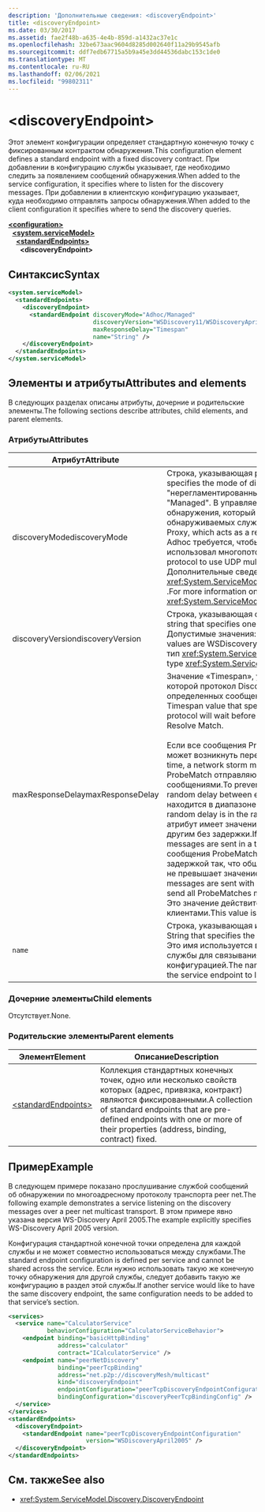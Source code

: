 ```yaml
---
description: 'Дополнительные сведения: <discoveryEndpoint>'
title: <discoveryEndpoint>
ms.date: 03/30/2017
ms.assetid: fae2f48b-a635-4e4b-859d-a1432ac37e1c
ms.openlocfilehash: 32be673aac9604d8285d002640f11a29b9545afb
ms.sourcegitcommit: ddf7edb67715a5b9a45e3dd44536dabc153c1de0
ms.translationtype: MT
ms.contentlocale: ru-RU
ms.lasthandoff: 02/06/2021
ms.locfileid: "99802311"
---
```

# \<discoveryEndpoint>

<span data-ttu-id="1eeb4-102">Этот элемент конфигурации определяет стандартную конечную точку с фиксированным контрактом обнаружения.</span><span class="sxs-lookup"><span data-stu-id="1eeb4-102">This configuration element defines a standard endpoint with a fixed discovery contract.</span></span> <span data-ttu-id="1eeb4-103">При добавлении в конфигурацию службы указывает, где необходимо следить за появлением сообщений обнаружения.</span><span class="sxs-lookup"><span data-stu-id="1eeb4-103">When added to the service configuration, it specifies where to listen for the discovery messages.</span></span> <span data-ttu-id="1eeb4-104">При добавлении в клиентскую конфигурацию указывает, куда необходимо отправлять запросы обнаружения.</span><span class="sxs-lookup"><span data-stu-id="1eeb4-104">When added to the client configuration it specifies where to send the discovery queries.</span></span>  
  
[**\<configuration>**](../configuration-element.md)\
&nbsp;&nbsp;[**\<system.serviceModel>**](system-servicemodel.md)\
&nbsp;&nbsp;&nbsp;&nbsp;[**\<standardEndpoints>**](standardendpoints.md)\
&nbsp;&nbsp;&nbsp;&nbsp;&nbsp;&nbsp;**\<discoveryEndpoint>**  
  
## <a name="syntax"></a><span data-ttu-id="1eeb4-105">Синтаксис</span><span class="sxs-lookup"><span data-stu-id="1eeb4-105">Syntax</span></span>  
  
```xml  
<system.serviceModel>
  <standardEndpoints>
    <discoveryEndpoint>
      <standardEndpoint discoveryMode="Adhoc/Managed"
                        discoveryVersion="WSDiscovery11/WSDiscoveryApril2005"
                        maxResponseDelay="Timespan"
                        name="String" />
    </discoveryEndpoint>
  </standardEndpoints>
</system.serviceModel>
```  
  
## <a name="attributes-and-elements"></a><span data-ttu-id="1eeb4-106">Элементы и атрибуты</span><span class="sxs-lookup"><span data-stu-id="1eeb4-106">Attributes and elements</span></span>

<span data-ttu-id="1eeb4-107">В следующих разделах описаны атрибуты, дочерние и родительские элементы.</span><span class="sxs-lookup"><span data-stu-id="1eeb4-107">The following sections describe attributes, child elements, and parent elements.</span></span>  
  
### <a name="attributes"></a><span data-ttu-id="1eeb4-108">Атрибуты</span><span class="sxs-lookup"><span data-stu-id="1eeb4-108">Attributes</span></span>

| <span data-ttu-id="1eeb4-109">Атрибут</span><span class="sxs-lookup"><span data-stu-id="1eeb4-109">Attribute</span></span>        | <span data-ttu-id="1eeb4-110">Описание</span><span class="sxs-lookup"><span data-stu-id="1eeb4-110">Description</span></span> |  
| ---------------- | ----------- |  
| <span data-ttu-id="1eeb4-111">discoveryMode</span><span class="sxs-lookup"><span data-stu-id="1eeb4-111">discoveryMode</span></span>    | <span data-ttu-id="1eeb4-112">Строка, указывающая режим протокола обнаружения.</span><span class="sxs-lookup"><span data-stu-id="1eeb4-112">A string that specifies the mode of discovery protocol.</span></span> <span data-ttu-id="1eeb4-113">Допустимые значения: "нерегламентированный" и "управляемый".</span><span class="sxs-lookup"><span data-stu-id="1eeb4-113">Valid values are "Adhoc" and "Managed".</span></span> <span data-ttu-id="1eeb4-114">В управляемом режиме протокол использует прокси-сервер обнаружения, который выступает в качестве репозитория обнаруживаемых служб.</span><span class="sxs-lookup"><span data-stu-id="1eeb4-114">In managed mode the protocol relies on a Discovery Proxy, which acts as a repository of Discoverable services.</span></span> <span data-ttu-id="1eeb4-115">Для режима Adhoc требуется, чтобы для поиска доступных служб протокол использовал многопоточный механизм UDP.</span><span class="sxs-lookup"><span data-stu-id="1eeb4-115">Adhoc mode requires the protocol to use UDP multicast mechanism to find available services.</span></span> <span data-ttu-id="1eeb4-116">Дополнительные сведения о свойстве см. в разделе <xref:System.ServiceModel.Discovery.DiscoveryEndpoint.DiscoveryMode%2A> .</span><span class="sxs-lookup"><span data-stu-id="1eeb4-116">For more information on the property, see <xref:System.ServiceModel.Discovery.DiscoveryEndpoint.DiscoveryMode%2A>.</span></span> |  
| <span data-ttu-id="1eeb4-117">discoveryVersion</span><span class="sxs-lookup"><span data-stu-id="1eeb4-117">discoveryVersion</span></span> | <span data-ttu-id="1eeb4-118">Строка, указывающая одну из двух версий протокола WS-Discovery.</span><span class="sxs-lookup"><span data-stu-id="1eeb4-118">A string that specifies one of the two versions of WS-Discovery protocol.</span></span> <span data-ttu-id="1eeb4-119">Допустимые значения: WSDiscovery11 и WSDiscoveryApril2005.</span><span class="sxs-lookup"><span data-stu-id="1eeb4-119">Valid values are WSDiscovery11 and WSDiscoveryApril2005.</span></span> <span data-ttu-id="1eeb4-120">Это значение имеет тип <xref:System.ServiceModel.Discovery.DiscoveryVersion>.</span><span class="sxs-lookup"><span data-stu-id="1eeb4-120">This value is of type <xref:System.ServiceModel.Discovery.DiscoveryVersion>.</span></span> |  
| <span data-ttu-id="1eeb4-121">maxResponseDelay</span><span class="sxs-lookup"><span data-stu-id="1eeb4-121">maxResponseDelay</span></span> | <span data-ttu-id="1eeb4-122">Значение «Timespan», указывающее максимальную задержку, в течение которой протокол Discovery будет ожидать перед отправкой определенных сообщений, например Probe Match или Resolve Match.</span><span class="sxs-lookup"><span data-stu-id="1eeb4-122">A Timespan value that specifies the maximum value for the delay the Discovery protocol will wait before sending certain messages such as Probe Match or Resolve Match.</span></span><br /><br /> <span data-ttu-id="1eeb4-123">Если все сообщения ProbeMatches будут отправлены одновременно, может возникнуть перегрузка сети.</span><span class="sxs-lookup"><span data-stu-id="1eeb4-123">If all ProbeMatches are sent at the same time, a network storm may result.</span></span> <span data-ttu-id="1eeb4-124">Для ее предотвращения сообщения ProbeMatch отправляются с произвольной задержкой между сообщениями.</span><span class="sxs-lookup"><span data-stu-id="1eeb4-124">To prevent this from occurring, ProbeMatches are sent with a random delay between each ProbeMatch.</span></span> <span data-ttu-id="1eeb4-125">Произвольная задержка находится в диапазоне от 0 до значения, заданного этим атрибутом.</span><span class="sxs-lookup"><span data-stu-id="1eeb4-125">The random delay is in the range of 0 to the value set by this attribute.</span></span> <span data-ttu-id="1eeb4-126">Если этот атрибут имеет значение 0, сообщения ProbeMatch отправляются одно за другим без задержки.</span><span class="sxs-lookup"><span data-stu-id="1eeb4-126">If this attribute is set to 0, then the ProbeMatches messages are sent in a tight loop without any delay.</span></span> <span data-ttu-id="1eeb4-127">В противном случае сообщения ProbeMatch отправляются с определенной произвольной задержкой так, что общее время на отправку всех сообщений ProbeMatch не превышает значение maxResponseDelay.</span><span class="sxs-lookup"><span data-stu-id="1eeb4-127">Otherwise, the ProbeMatches messages are sent with some random delay such that the total time taken to send all ProbeMatches messages does not exceed the maxResponseDelay.</span></span> <span data-ttu-id="1eeb4-128">Это значение действительно только для служб и не используется клиентами.</span><span class="sxs-lookup"><span data-stu-id="1eeb4-128">This value is only relevant for services, it is not used by clients.</span></span> |  
| `name`           | <span data-ttu-id="1eeb4-129">Строка, указывающая имя конфигурации стандартной конечной точки.</span><span class="sxs-lookup"><span data-stu-id="1eeb4-129">A String that specifies the name of the configuration of the standard endpoint.</span></span> <span data-ttu-id="1eeb4-130">Это имя используется в атрибуте `endpointConfiguration` конечной точки службы для связывания стандартной конечной точки с ее конфигурацией.</span><span class="sxs-lookup"><span data-stu-id="1eeb4-130">The name is used in the `endpointConfiguration` attribute of the service endpoint to link a standard endpoint to its configuration.</span></span> |  
  
### <a name="child-elements"></a><span data-ttu-id="1eeb4-131">Дочерние элементы</span><span class="sxs-lookup"><span data-stu-id="1eeb4-131">Child elements</span></span>

<span data-ttu-id="1eeb4-132">Отсутствует.</span><span class="sxs-lookup"><span data-stu-id="1eeb4-132">None.</span></span>  
  
### <a name="parent-elements"></a><span data-ttu-id="1eeb4-133">Родительские элементы</span><span class="sxs-lookup"><span data-stu-id="1eeb4-133">Parent elements</span></span>

| <span data-ttu-id="1eeb4-134">Элемент</span><span class="sxs-lookup"><span data-stu-id="1eeb4-134">Element</span></span> | <span data-ttu-id="1eeb4-135">Описание</span><span class="sxs-lookup"><span data-stu-id="1eeb4-135">Description</span></span> |  
| ------- | ----------- |  
| [\<standardEndpoints>](standardendpoints.md) | <span data-ttu-id="1eeb4-136">Коллекция стандартных конечных точек, одно или несколько свойств которых (адрес, привязка, контракт) являются фиксированными.</span><span class="sxs-lookup"><span data-stu-id="1eeb4-136">A collection of standard endpoints that are pre-defined endpoints with one or more of their properties (address, binding, contract) fixed.</span></span> |  
  
## <a name="example"></a><span data-ttu-id="1eeb4-137">Пример</span><span class="sxs-lookup"><span data-stu-id="1eeb4-137">Example</span></span>

<span data-ttu-id="1eeb4-138">В следующем примере показано прослушивание службой сообщений об обнаружении по многоадресному протоколу транспорта peer net.</span><span class="sxs-lookup"><span data-stu-id="1eeb4-138">The following example demonstrates a service listening on the discovery messages over a peer net multicast transport.</span></span> <span data-ttu-id="1eeb4-139">В этом примере явно указана версия WS-Discovery April 2005.</span><span class="sxs-lookup"><span data-stu-id="1eeb4-139">The example explicitly specifies WS-Discovery April 2005 version.</span></span>  
  
<span data-ttu-id="1eeb4-140">Конфигурация стандартной конечной точки определена для каждой службы и не может совместно использоваться между службами.</span><span class="sxs-lookup"><span data-stu-id="1eeb4-140">The standard endpoint configuration is defined per service and cannot be shared across the service.</span></span> <span data-ttu-id="1eeb4-141">Если нужно использовать такую же конечную точку обнаружения для другой службы, следует добавить такую же конфигурацию в раздел этой службы.</span><span class="sxs-lookup"><span data-stu-id="1eeb4-141">If another service would like to have the same discovery endpoint, the same configuration needs to be added to that service’s section.</span></span>  
  
```xml  
<services>
  <service name="CalculatorService"
           behaviorConfiguration="CalculatorServiceBehavior">
    <endpoint binding="basicHttpBinding"
              address="calculator"
              contract="ICalculatorService" />
    <endpoint name="peerNetDiscovery"
              binding="peerTcpBinding"
              address="net.p2p://discoveryMesh/multicast"
              kind="discoveryEndpoint"
              endpointConfiguration="peerTcpDiscoveryEndpointConfiguration"
              bindingConfiguration="discoveryPeerTcpBindingConfig" />
  </service>
</services>
<standardEndpoints>
  <discoveryEndpoint>
    <standardEndpoint name="peerTcpDiscoveryEndpointConfiguration"
                      version="WSDiscoveryApril2005" />
  </discoveryEndpoint>
</standardEndpoints>
```  
  
## <a name="see-also"></a><span data-ttu-id="1eeb4-142">См. также</span><span class="sxs-lookup"><span data-stu-id="1eeb4-142">See also</span></span>

- <xref:System.ServiceModel.Discovery.DiscoveryEndpoint>
